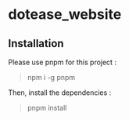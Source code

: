 # dotease_website

## Installation

Please use pnpm for this project :
> npm i -g pnpm

Then, install the dependencies :
> pnpm install
